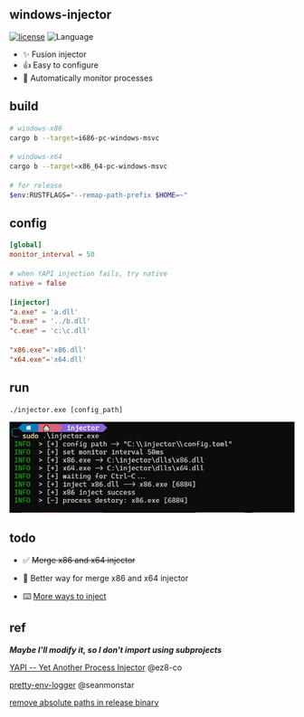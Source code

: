 ## windows-injector
[![license](https://img.shields.io/badge/license-MIT-yellow.svg?style=flat)](https://github.com/piz-ewing/injector/blob/main/LICENSE)
![Language](https://img.shields.io/badge/language-rust-brightgreen)

- ✨ Fusion injector
- 👍 Easy to configure
- 🚅 Automatically monitor processes

## build
```bash
# windows-x86
cargo b --target=i686-pc-windows-msvc

# windows-x64
cargo b --target=x86_64-pc-windows-msvc

# for release
$env:RUSTFLAGS="--remap-path-prefix $HOME=~"
```

## config
```toml
[global]
monitor_interval = 50

# when YAPI injection fails, try native
native = false

[injector]
"a.exe" = 'a.dll'
"b.exe" = '../b.dll'
"c.exe" = 'c:\c.dll'

"x86.exe"='x86.dll'
"x64.exe"='x64.dll'

```
## run

```
./injector.exe [config_path]
```

![demo](./demo.png)

## todo
- ✅ ~~Merge x86 and x64 injector~~

- 📝 Better way for merge x86 and x64 injector

- ⌨️ [More ways to inject](https://github.com/HackerajOfficial/injectAllTheThings)

## ref

***Maybe I'll modify it, so I don't import using subprojects***

[YAPI -- Yet Another Process Injector](https://github.com/ez8-co/yapi.git) @ez8-co

[pretty-env-logger](https://github.com/seanmonstar/pretty-env-logger.git) @seanmonstar

[remove absolute paths in release binary](https://users.rust-lang.org/t/how-to-remove-absolute-paths-in-release-binary/75969)
